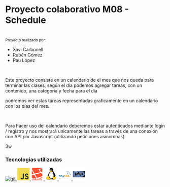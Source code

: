 <h1>Proyecto colaborativo M08 - Schedule</h1><br>
<small>Proyecto realizado por:</small>
<ul>
    <li>Xavi Carbonell</li>
    <li>Rubén Gómez</li>
    <li>Pau López</li>
</ul>
<br>
<p>Este proyecto consiste en un calendario de el mes que nos queda para terminar las clases, según el día podemos agregar tareas, con un contenido, una categoria y fecha para el dia</p>
<p>podremos ver estas tareas representadas graficamente en un calendario con los días del mes.</p>
<br>
<p>Para hacer uso del calendario deberemos estar autenticados mediante login / registro y nos mostrará unicamente las tareas a través de una conexión con API por Javascript (utilizando peticiones asincronas)</p>
3w

<h3 align="left">Tecnologias utilizadas</h3>
<p align="left"> <a href="https://git-scm.com/" target="_blank" rel="noreferrer"> <img src="https://www.vectorlogo.zone/logos/git-scm/git-scm-icon.svg" alt="git" width="40" height="40"/> </a> <a href="https://developer.mozilla.org/en-US/docs/Web/JavaScript" target="_blank" rel="noreferrer"> <img src="https://raw.githubusercontent.com/devicons/devicon/master/icons/javascript/javascript-original.svg" alt="javascript" width="40" height="40"/> </a> <a href="https://laravel.com/" target="_blank" rel="noreferrer"> <img src="https://raw.githubusercontent.com/devicons/devicon/master/icons/laravel/laravel-plain-wordmark.svg" alt="laravel" width="40" height="40"/> </a> <a href="https://www.linux.org/" target="_blank" rel="noreferrer"> <img src="https://raw.githubusercontent.com/devicons/devicon/master/icons/linux/linux-original.svg" alt="linux" width="40" height="40"/> </a> <a href="https://www.mysql.com/" target="_blank" rel="noreferrer"> <img src="https://raw.githubusercontent.com/devicons/devicon/master/icons/mysql/mysql-original-wordmark.svg" alt="mysql" width="40" height="40"/> </a> <a href="https://www.php.net" target="_blank" rel="noreferrer"> <img src="https://raw.githubusercontent.com/devicons/devicon/master/icons/php/php-original.svg" alt="php" width="40" height="40"/> </a> </p>
